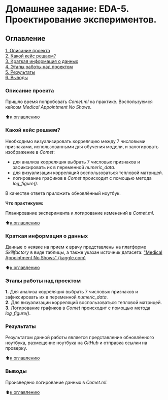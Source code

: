# Домашнее задание: EDA-5. Проектирование экспериментов.

## Оглавление
[1. Описание проекта](https://github.com/Ekaterina-1989/SF_Data_Science/blob/main/SkillFactory/EDA/EDA-5.Проектирование_экспериментов/ПРАКТИКА.Проектирование_экспериментов/README.md#Описание-проекта)   
[2. Какой кейс решаем?](https://github.com/Ekaterina-1989/SF_Data_Science/blob/main/SkillFactory/EDA/EDA-5.Проектирование_экспериментов/ПРАКТИКА.Проектирование_экспериментов/README.md#Какой-кейс-решаем)   
[3. Краткая информация о данных](https://github.com/Ekaterina-1989/SF_Data_Science/blob/main/SkillFactory/EDA/EDA-5.Проектирование_экспериментов/ПРАКТИКА.Проектирование_экспериментов/README.md#Краткая-информация-о-данных)   
[4. Этапы работы над проектом](https://github.com/Ekaterina-1989/SF_Data_Science/blob/main/SkillFactory/EDA/EDA-5.Проектирование_экспериментов/ПРАКТИКА.Проектирование_экспериментов/README.md#Этапы-работы-над-проектом)   
[5. Результаты](https://github.com/Ekaterina-1989/SF_Data_Science/blob/main/SkillFactory/EDA/EDA-5.Проектирование_экспериментов/ПРАКТИКА.Проектирование_экспериментов/README.md#Результаты)   
[6. Выводы](https://github.com/Ekaterina-1989/SF_Data_Science/blob/main/SkillFactory/EDA/EDA-5.Проектирование_экспериментов/ПРАКТИКА.Проектирование_экспериментов/README.md#Выводы)   


### Описание проекта
Пришло время попробовать *Comet.ml* на практике. Воспользуемся кейсом *Medical Appointment No Shows*.

:arrow_up:[к оглавлению](https://github.com/Ekaterina-1989/SF_Data_Science/blob/main/SkillFactory/EDA/EDA-5.Проектирование_экспериментов/ПРАКТИКА.Проектирование_экспериментов/README.md#Оглавление)  


### Какой кейс решаем?   
Необходимо визуализировать корреляцию между 7 числовыми признаками, использованными для обучения модели, и залогировать изображение в *Comet*:

* для анализа корреляция выбрать 7 числовых признаков и зафиксировать их в переменной *numeric_datа*.
* для визуализации корреляций воспользоваться тепловой матрицей.
* логирование графиков в *Comet* происходит с помощью метода *log_figure()*.

В качестве ответа приложить обновлённый ноутбук.

**Что практикуем:**   

Планирование эксперимента и логирование изменений в *Comet.ml*.

:arrow_up:[к оглавлению](https://github.com/Ekaterina-1989/SF_Data_Science/blob/main/SkillFactory/EDA/EDA-5.Проектирование_экспериментов/ПРАКТИКА.Проектирование_экспериментов/README.md#Оглавление)  


### Краткая информация о данных   
Данные о неявке на прием к врачу представлены на платформе *Skillfactory* в виде таблицы, а также указан источник датасета: ["Medical Appointment No Shows" (kaggle.com)](https://www.kaggle.com/datasets/joniarroba/noshowappointments)

:arrow_up:[к оглавлению](https://github.com/Ekaterina-1989/SF_Data_Science/blob/main/SkillFactory/EDA/EDA-5.Проектирование_экспериментов/ПРАКТИКА.Проектирование_экспериментов/README.md#Оглавление)  


### Этапы работы над проектом
**1.** Для анализа корреляция выбрать 7 числовых признаков и зафиксировать их в переменной *numeric_datа*.   
**2.** Для визуализации корреляций воспользоваться тепловой матрицей.   
**3.** Логирование графиков в *Comet* происходит с помощью метода *log_figure()*.   


### Результаты
Результатом данной работы является представление обновлённого ноутбука, размещение ноутбука на *GitHub* и отправка ссылки на проверку.   

:arrow_up:[к оглавлению](https://github.com/Ekaterina-1989/SF_Data_Science/blob/main/SkillFactory/EDA/EDA-5.Проектирование_экспериментов/ПРАКТИКА.Проектирование_экспериментов/README.md#Оглавление)  


### Выводы
Произведено логирование данных в *Comet.ml*.

:arrow_up:[к оглавлению](https://github.com/Ekaterina-1989/SF_Data_Science/blob/main/SkillFactory/EDA/EDA-5.Проектирование_экспериментов/ПРАКТИКА.Проектирование_экспериментов/README.md#Оглавление)  